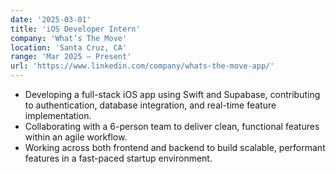 ```yaml
---
date: '2025-03-01'
title: 'iOS Developer Intern'
company: 'What’s The Move'
location: 'Santa Cruz, CA'
range: 'Mar 2025 – Present'
url: 'https://www.linkedin.com/company/whats-the-move-app/'
---
```


- Developing a full-stack iOS app using Swift and Supabase, contributing to authentication, database integration, and real-time feature implementation.
- Collaborating with a 6-person team to deliver clean, functional features within an agile workflow.
- Working across both frontend and backend to build scalable, performant features in a fast-paced startup environment.

